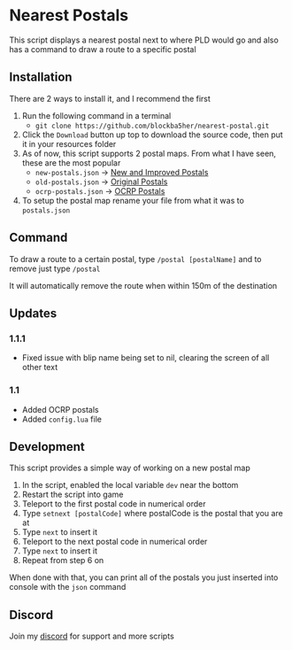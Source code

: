 # Nearest Postals
This script displays a nearest postal next to where PLD would go and also has a command to draw a route to a specific postal

## Installation
There are 2 ways to install it, and I recommend the first
1. Run the following command in a terminal
    - `git clone https://github.com/blockba5her/nearest-postal.git`
2. Click the `Download` button up top to download the source code, then put it in your resources folder
3. As of now, this script supports 2 postal maps. From what I have seen, these are the most popular
    - `new-postals.json` -> [New and Improved Postals](https://forum.fivem.net/t/release-postal-code-map-new-improved-v1-1/147458)
    - `old-postals.json` -> [Original Postals](https://forum.fivem.net/t/release-modified-street-names-w-postal-numbers/8717)
    - `ocrp-postals.json` -> [OCRP Postals](https://forum.fivem.net/t/release-ocrp-community-releases/166277)
4. To setup the postal map rename your file from what it was to `postals.json`

## Command
To draw a route to a certain postal, type `/postal [postalName]` and to remove just type `/postal`

It will automatically remove the route when within 150m of the destination

## Updates
### 1.1.1
* Fixed issue with blip name being set to nil, clearing the screen of all other text
### 1.1
* Added OCRP postals
* Added `config.lua` file

## Development
This script provides a simple way of working on a new postal map
1. In the script, enabled the local variable `dev` near the bottom
2. Restart the script into game
3. Teleport to the first postal code in numerical order
4. Type `setnext [postalCode]` where postalCode is the postal that you are at
5. Type `next` to insert it
6. Teleport to the next postal code in numerical order
7. Type `next` to insert it
8. Repeat from step 6 on

When done with that, you can print all of the postals you just inserted into console with the `json` command

## Discord
Join my [discord](https://discord.gg/ZcTayce) for support and more scripts
